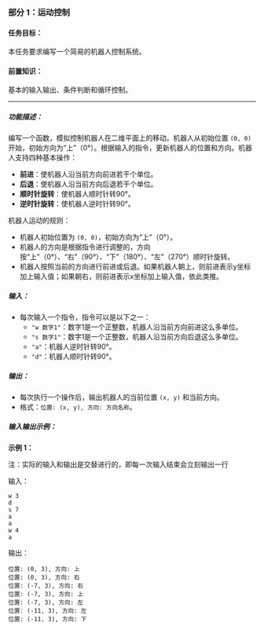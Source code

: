 ### 部分 1：**运动控制**

#### 任务目标：
本任务要求编写一个简易的机器人控制系统。
#### 前置知识：
基本的输入输出、条件判断和循环控制。

---


##### 功能描述：
编写一个函数，模拟控制机器人在二维平面上的移动。机器人从初始位置 `(0, 0)` 开始，初始方向为“上”（0°）。根据输入的指令，更新机器人的位置和方向。机器人支持四种基本操作：
- **前进**：使机器人沿当前方向前进若干个单位。
- **后退**：使机器人沿当前方向后退若干个单位。
- **顺时针旋转**：使机器人顺时针转90°。
- **逆时针旋转**：使机器人逆时针转90°。

机器人运动的规则：
- 机器人初始位置为 `(0, 0)`，初始方向为“上”（0°）。
- 机器人的方向是根据指令进行调整的，方向按“上”（0°）、“右”（90°）、“下”（180°）、“左”（270°）顺时针旋转。
- 机器人按照当前的方向进行前进或后退。如果机器人朝上，则前进表示y坐标加上输入值；如果朝右，则前进表示x坐标加上输入值，依此类推。

##### 输入：
- 每次输入一个指令，指令可以是以下之一：
  - `"w 数字1"`：数字1是一个正整数，机器人沿当前方向前进这么多单位。
  - `"s 数字1"`：数字1是一个正整数，机器人沿当前方向后退这么多单位。
  - `"a"`：机器人逆时针转90°。
  - `"d"`：机器人顺时针转90°。

##### 输出：
- 每次执行一个操作后，输出机器人的当前位置 `(x, y)` 和当前方向。
- 格式：`位置: (x, y), 方向: 方向名称`。
 
##### 输入输出示例：

**示例 1：**

注：实际的输入和输出是交替进行的，即每一次输入结束会立刻输出一行

输入：
```
w 3
d
s 7
a
a
w 4
a
```

输出：
```
位置: (0, 3), 方向: 上
位置: (0, 3), 方向: 右
位置: (-7, 3), 方向: 右
位置: (-7, 3), 方向: 上
位置: (-7, 3), 方向: 左
位置: (-11, 3), 方向: 左
位置: (-11, 3), 方向: 下
```